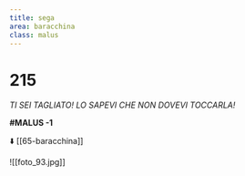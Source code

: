 ```yaml
---
title: sega
area: baracchina
class: malus
---
```

# 215
_TI SEI TAGLIATO!
LO SAPEVI CHE NON DOVEVI TOCCARLA!_

**#MALUS -1**

⬇️ [[65-baracchina]]

![[foto_93.jpg]]